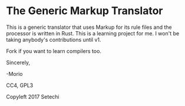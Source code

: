 # The Generic Markup Translator
This is a generic translator that uses Markup for its rule files and the processor is written in Rust.
This is a learning project for me. I won't be taking anybody's contributions until v1. 

Fork if you want to learn compilers too.

Sincerely,

-Morio

CC4, GPL3
 
Copyleft 2017 Setechi 

